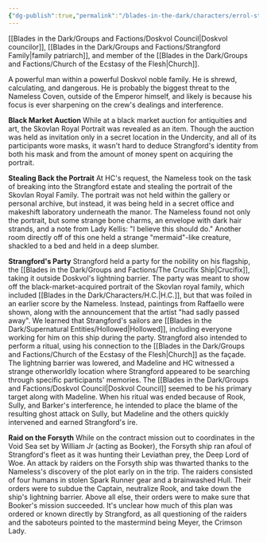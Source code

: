 ```yaml
---
{"dg-publish":true,"permalink":"/blades-in-the-dark/characters/errol-strangford/","tags":["Characters"]}
---
```


[[Blades in the Dark/Groups and Factions/Doskvol Council\|Doskvol councilor]], [[Blades in the Dark/Groups and Factions/Strangford Family\|family patriarch]], and member of the [[Blades in the Dark/Groups and Factions/Church of the Ecstasy of the Flesh\|Church]].

A powerful man within a powerful Doskvol noble family. He is shrewd, calculating, and dangerous. He is probably the biggest threat to the Nameless Coven, outside of the Emperor himself, and likely is because his focus is ever sharpening on the crew's dealings and interference.

**Black Market Auction**
	While at a black market auction for antiquities and art, the Skovlan Royal Portrait was revealed as an item.
	Though the auction was held as invitation only in a secret location in the Undercity, and all of its participants wore masks, it wasn't hard to deduce Strangford's identity from both his mask and from the amount of money spent on acquiring the portrait.

**Stealing Back the Portrait**
	At HC's request, the Nameless took on the task of breaking into the Strangford estate and stealing the portrait of the Skovlan Royal Family.
	The portrait was not held within the gallery or personal archive, but instead, it was being held in a secret office and makeshift laboratory underneath the manor.
	The Nameless found not only the portrait, but some strange bone charms, an envelope with dark hair strands, and a note from Lady Kellis: "I believe this should do."
	Another room directly off of this one held a strange "mermaid"-like creature, shackled to a bed and held in a deep slumber.

**Strangford's Party**
	Strangford held a party for the nobility on his flagship, the [[Blades in the Dark/Groups and Factions/The Crucifix Ship\|Crucifix]], taking it outside Doskvol's lightning barrier. The party was meant to show off the black-market-acquired portrait of the Skovlan royal family, which included [[Blades in the Dark/Characters/H.C.\|H.C.]], but that was foiled in an earlier score by the Nameless. Instead, paintings from Raffaello were shown, along with the announcement that the artist "had sadly passed away".
	We learned that Strangford's sailors are [[Blades in the Dark/Supernatural Entities/Hollowed\|Hollowed]], including everyone working for him on this ship during the party.
	Strangford also intended to perform a ritual, using his connection to the [[Blades in the Dark/Groups and Factions/Church of the Ecstasy of the Flesh\|Church]] as the façade. The lightning barrier was lowered, and Madeline and HC witnessed a strange otherworldly location where Strangford appeared to be searching through specific participants' memories. The [[Blades in the Dark/Groups and Factions/Doskvol Council\|Doskvol Council]] seemed to be his primary target along with Madeline.
	When his ritual was ended because of Rook, Sully, and Barker's interference, he intended to place the blame of the resulting ghost attack on Sully, but Madeline and the others quickly intervened and earned Strangford's ire.

**Raid on the Forsyth**
	While on the contract mission out to coordinates in the Void Sea set by William Jr (acting as Booker), the Forsyth ship ran afoul of Strangford's fleet as it was hunting their Leviathan prey, the Deep Lord of Woe.
	An attack by raiders on the Forsyth ship was thwarted thanks to the Nameless's discovery of the plot early on in the trip. The raiders consisted of four humans in stolen Spark Runner gear and a brainwashed Hull. Their orders were to subdue the Captain, neutralize Rook, and take down the ship's lightning barrier. Above all else, their orders were to make sure that Booker's mission succeeded.
	It's unclear how much of this plan was ordered or known directly by Strangford, as all questioning of the raiders and the saboteurs pointed to the mastermind being Meyer, the Crimson Lady.